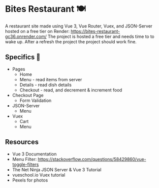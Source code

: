 # Bites Restaurant 🍽

A restaurant site made using Vue 3, Vue Router, Vuex, and JSON-Server hosted on a free tier on Render: https://bites-restaurant-gc36.onrender.com/
The project is hosted a free tier and needs time to to wake up. After a refresh the project the project should work fine.
## Specifics 📌
* Pages
    * Home 
    * Menu - read items from server 
    * Details - read dish details 
    * Checkout - read,  and decrement & increment food
* Checkout Page
    * Form Validation
* JSON-Server
    * Menu
* Vuex
    * Cart
    * Menu


## Resources
* Vue 3 Documentation
* Menu Filter: https://stackoverflow.com/questions/58429860/vue-toggle-filters
* The Net Ninja JSON Server & Vue 3 Tutorial
* vueschool.io Vuex tutorial
* Pexels for photos
